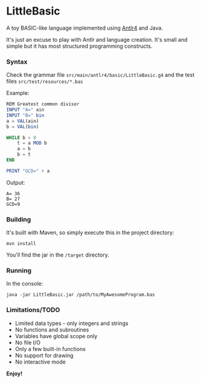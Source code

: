 LittleBasic
===========

A toy BASIC-like language implemented using [Antlr4](http://www.antlr.org/) and Java.

It's just an excuse to play with Antlr and language creation. It's small and simple but it has 
most structured programming constructs.

### Syntax

Check the grammar file `src/main/antlr4/basic/LittleBasic.g4` and the test files `src/test/resources/*.bas`

Example:
```PureBasic
REM Greatest common divisor
INPUT "A=" ain
INPUT "B=" bin
a = VAL(ain)
b = VAL(bin)

WHILE b > 0
    t = a MOD b
    a = b
    b = t
END

PRINT "GCD=" + a
```
Output:
```
A= 36
B= 27
GCD=9
```

### Building

It's built with Maven, so simply execute this in the project directory:

```
mvn install
```
You'll find the jar in the `/target` directory.

### Running

In the console:

```
java -jar LittleBasic.jar /path/to/MyAwesomeProgram.bas
```

### Limitations/TODO

* Limited data types - only integers and strings
* No functions and subroutines
* Variables have global scope only
* No file I/O
* Only a few built-in functions
* No support for drawing
* No interactive mode 

**Enjoy!**